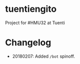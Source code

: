 tuentiengito
============
Project for #HMU32 at Tuenti

# Changelog
- 20180207: Added `/bot` spinoff.
